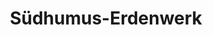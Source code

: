 ---
title: "Südhumus-Erdenwerk"
url: /hartmannsdorf-bei-kirchberg/suedhumus-erdenwerk/
shop: Baustoffe
---